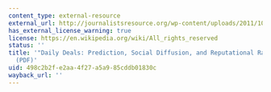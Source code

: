 ```yaml
---
content_type: external-resource
external_url: http://journalistsresource.org/wp-content/uploads/2011/10/Groupon.pdf
has_external_license_warning: true
license: https://en.wikipedia.org/wiki/All_rights_reserved
status: ''
title: '"Daily Deals: Prediction, Social Diffusion, and Reputational Ramifications."
  (PDF)'
uid: 498c2b2f-e2aa-4f27-a5a9-85cddb01830c
wayback_url: ''
---
```

